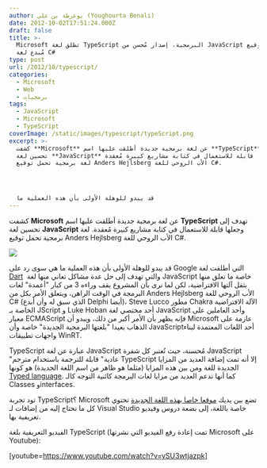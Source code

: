 ```yaml
---
author: يوغرطة بن علي (Youghourta Benali)
date: 2012-10-02T17:51:24.000Z
draft: false
title: >-
  Microsoft تطلق لغة TypeScript البرمجية، إصدار مُحسن من JavaScript يحمل توقيع
  مُبدع لغة C#  
type: post
url: /2012/10/typescript/
categories:
  - Microsoft
  - Web
  - برمجيات
tags:
  - JavaScript
  - Microsoft
  - TypeScript
coverImage: /static/images/typescript/typeScript.png
excerpt: >-
  كشفت **Microsoft** عن لغة برمجية جديدة أطلقت عليها اسم **TypeScript** تهدف إلى
  تحسين لغة **JavaScript** وجعلها قابلة للاستعمال في كتابة مشاريع كبيرة مُعقدة.
  لغة برمجية تحمل توقيع Anders Hejlsberg الأب الروحي للغة C#.




  قد يبدو للوهلة الأولى بأن هذه العملية ما
---
```

كشفت **Microsoft** عن لغة برمجية جديدة أطلقت عليها اسم **TypeScript** تهدف إلى تحسين لغة **JavaScript** وجعلها قابلة للاستعمال في كتابة مشاريع كبيرة مُعقدة. لغة برمجية تحمل توقيع Anders Hejlsberg الأب الروحي للغة C#.

![](/static/images/typescript/typeScript.png)

قد يبدو للوهلة الأولى بأن هذه العملية ما هي سوى رد على Google التي أطلقت لغة [Dart](https://www.it-scoop.com/tag/dart/)  والتي تهدف إلى حل عدة مشاكل تعاني منها لغة JavaScript خاصة ما تعلق منها بثقل آلتها الافتراضية، لكن لما نرى بأن المشروع يقف وراءه 3 من كبار "أعمدة" لغات البرمجة في الوقت الراهن، ويتعلق الأمر بكل من Anders Hejlsberg الأب الروحي للغة C# (الذي سبق له وأن أبدع Delphi أيضا)، Steve Lucco مطور Chakra الآلة الافتراضية الخاصة بـ JScript و Luke Hoban أحد مختصي لغة JavaScript وأحد العاملين على معيار ECMAScript فإنه يظهر بأن الأمر أكبر من ذلك، ويبدو أن Microsoft عازمة على الذهاب بعيدا "بلغتها البرمجية الجديدة" خاصة وأن JavaScriptأحد اللغات المعتمدة لبناء واجهات تطبيقات WinRT.

TypeScript عبارة عن لغة JavaScript مُحسنة، حيث تُعتبر كل شفرة JavaScript "عادية" قابلة للترجمة باستخدام مترجم TypeScript إلا أنه تمت إضافة العديد من المزايا الجديدة للغة ومن بين هذه المزايا (مثلما هو ظاهر من اسم اللغة الجديدة) هو كونها [Typed language](http://en.wikipedia.org/wiki/Programming_language#Typed_versus_untyped_languages). كما أنها تدعم العديد من مزايا لغات البرمجة كائنية التوجه كالـ Classes وinterfaces.

تود تجربة TypeScript؟ Microsoft تضع بين يديك [موقعا خاصا بهذه اللغة الجديدة](http://www.typescriptlang.org/) تحتوي كل ما تحتاج إليه من إضافات لـ Visual Studio خاصة باللغة، إلى بضعة دروس وفيديو تعريفية بها.

الفيديو التعريفية بلغة TypeScript (تمت إعادة رفع الفيديو التي نشرتها Microsoft على Youtube):

\[youtube=https://www.youtube.com/watch?v=ySU3wtjazpk]
